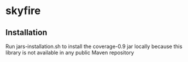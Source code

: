 # skyfire

## Installation
Run jars-installation.sh to install the coverage-0.9 jar locally because this library is not available in any public Maven repository
